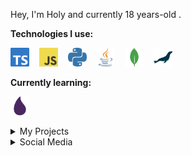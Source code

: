 Hey, I'm Holy and currently 18 years-old .

**Technologies I use:**

<img alt="TypeScript" src="media/image/typescript.svg" height="30" /> &nbsp;&nbsp;
<img alt="JavaScript" src="media/image/javascript.svg" height="30" /> &nbsp;&nbsp;
<img alt="Python" src="media/image/python.svg" height="30" /> &nbsp;&nbsp;
<img alt="Java" src="media/image/java.svg" height="30" /> &nbsp;&nbsp;
<img alt="MongoDB" src="media/image/mongodb.svg" height="30" /> &nbsp;&nbsp;
<img alt="MariaDB" src="media/image/mariadb.svg" height="30" /> &nbsp;&nbsp;

**Currently learning:**

<img alt="Elixir" src="media/image/elixir.svg" height="30" /> &nbsp;&nbsp;

<details>
  <summary>My Projects</summary>
  My Projects:

</details>

<details>
  <summary>Social Media</summary>
  Twitter: https://twitter.com/DieKatzeeee

  Discord:https://discord.com/users/292588280304893952
</details>

